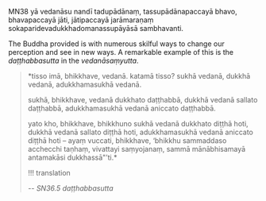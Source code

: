 MN38 
yā vedanāsu nandī tadupādānaṃ, tassupādānapaccayā bhavo, bhavapaccayā jāti, jātipaccayā jarāmaraṇaṃ sokaparidevadukkhadomanassupāyāsā sambhavanti. 

The Buddha provided is with numerous skilful ways to change our perception and see in new ways. A remarkable example of this is the *daṭṭhabbasutta* in the *vedanāsaṃyutta*.

> *tisso imā, bhikkhave, vedanā. katamā tisso? sukhā vedanā, dukkhā vedanā, adukkhamasukhā vedanā. 
> 
> sukhā, bhikkhave, vedanā dukkhato daṭṭhabbā, dukkhā vedanā sallato daṭṭhabbā, adukkhamasukhā vedanā aniccato daṭṭhabbā. 
> 
> yato kho, bhikkhave, bhikkhuno sukhā vedanā dukkhato diṭṭhā hoti, dukkhā vedanā sallato diṭṭhā hoti, adukkhamasukhā vedanā aniccato diṭṭhā hoti – ayaṃ vuccati, bhikkhave, ‘bhikkhu sammaddaso acchecchi taṇhaṃ, vivattayi saṃyojanaṃ, sammā mānābhisamayā antamakāsi dukkhassā"’ti.*
> 
> !!! translation
> 
> -- *SN36.5 daṭṭhabbasutta*